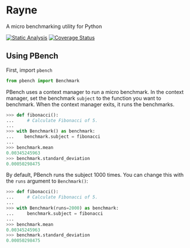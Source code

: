 # Rayne

A micro benchmarking utility for Python

[![Static Analysis](https://github.com/brobeson/Rayne/actions/workflows/code_quality.yaml/badge.svg)](https://github.com/brobeson/Rayne/actions/workflows/code_quality.yaml)
[![Coverage Status](https://coveralls.io/repos/github/brobeson/Rayne/badge.svg?branch=main)](https://coveralls.io/github/brobeson/Rayne?branch=main)

## Using PBench

First, import `pbench`

```python
from pbench import Benchmark
```

PBench uses a context manager to run a micro benchmark.
In the context manager, set the benchmark `subject` to the function you want to benchmark.
When the context manager exits, it runs the benchmarks.

```python
>>> def fibonacci():
...     # Calculate Fibonacci of 5.
...
>>> with Benchmark() as benchmark:
...    benchmark.subject = fibonacci
...
>>> benchmark.mean
0.00345245963
>>> benchmark.standard_deviation
0.00050298475
```

By default, PBench runs the subject 1000 times.
You can change this with the `runs` argument to `Benchmark()`:

```python
>>> def fibonacci():
...     # Calculate Fibonacci of 5.
...
>>> with Benchmark(runs=2000) as benchmark:
...     benchmark.subject = fibonacci
...
>>> benchmark.mean
0.00345245963
>>> benchmark.standard_deviation
0.00050298475
```
